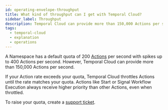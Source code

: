 ```yaml
---
id: operating-envelope-throughput
title: What kind of throughput can I get with Temporal Cloud?
sidebar_label: Throughput
description: Temporal Cloud can provide more than 150,000 Actions per second.
tags:
  - temporal-cloud
  - explanation
  - operations
---
```


A Namespace has a default quota of 200 [Actions](/cloud/what-is-an-action) per second with spikes up to 400 Actions per second.
However, Temporal Cloud can provide more than 150,000 Actions per second.

If your Action rate exceeds your quota, Temporal Cloud throttles Actions until the rate matches your quota.
Actions like Start or Signal Workflow Execution always receive higher priority than other Actions, even when throttled.

To raise your quota, create a [support ticket](/cloud/support-create-ticket).
